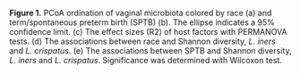**Figure 1.** PCoA ordination of vaginal microbiota colored by race (a) and term/spontaneous preterm birth (SPTB) (b). The ellipse indicates a 95% confidence limit. (c) The effect sizes (R2) of host factors with PERMANOVA tests. (d) The associations between race and Shannon diversity, _L. iners_ and _L. crispatus_. (e) The associations between SPTB and Shannon diversity, _L. iners_ and _L. crispatus_. Significance was determined with Wilcoxon test. 
